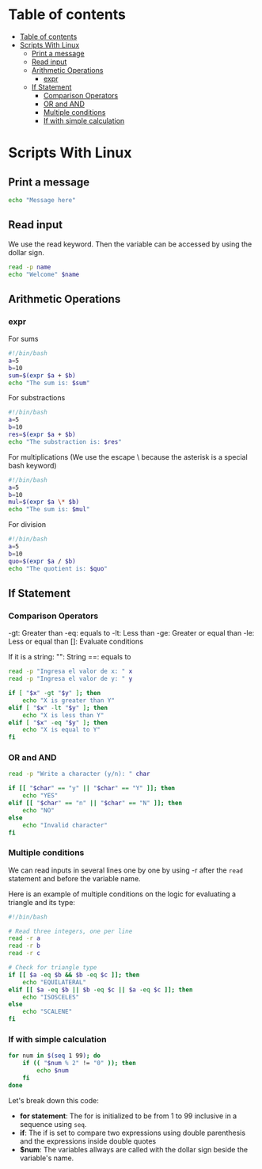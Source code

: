 # Table of contents
- [Table of contents](#table-of-contents)
- [Scripts With Linux](#scripts-with-linux)
  - [Print a message](#print-a-message)
  - [Read input](#read-input)
  - [Arithmetic Operations](#arithmetic-operations)
    - [expr](#expr)
  - [If Statement](#if-statement)
    - [Comparison Operators](#comparison-operators)
    - [OR and AND](#or-and-and)
    - [Multiple conditions](#multiple-conditions)
    - [If with simple calculation](#if-with-simple-calculation)

# Scripts With Linux

## Print a message 
```bash
echo "Message here"
```

## Read input 
We use the read keyword. Then the variable can be accessed by using the dollar sign. 

```bash 
read -p name 
echo "Welcome" $name
```

## Arithmetic Operations
### expr
For sums
```bash
#!/bin/bash 
a=5
b=10
sum=$(expr $a + $b)
echo "The sum is: $sum"
```

For substractions
```bash
#!/bin/bash 
a=5
b=10
res=$(expr $a + $b)
echo "The substraction is: $res"
```

For multiplications (We use the escape \ because the asterisk is a special bash keyword)
```bash
#!/bin/bash 
a=5
b=10
mul=$(expr $a \* $b)
echo "The sum is: $mul"
```


For division
```bash
#!/bin/bash 
a=5
b=10
quo=$(expr $a / $b)
echo "The quotient is: $quo"
```

## If Statement

### Comparison Operators 
-gt: Greater than 
-eq: equals to 
-lt: Less than 
-ge: Greater or equal than
-le: Less or equal than 
[]: Evaluate conditions


If it is a string: 
"": String
==: equals to 

```bash
read -p "Ingresa el valor de x: " x
read -p "Ingresa el valor de y: " y

if [ "$x" -gt "$y" ]; then
    echo "X is greater than Y"
elif [ "$x" -lt "$y" ]; then
    echo "X is less than Y"
elif [ "$x" -eq "$y" ]; then
    echo "X is equal to Y"
fi
```

### OR and AND
```bash
read -p "Write a character (y/n): " char

if [[ "$char" == "y" || "$char" == "Y" ]]; then
    echo "YES"
elif [[ "$char" == "n" || "$char" == "N" ]]; then
    echo "NO"
else
    echo "Invalid character"
fi
```

### Multiple conditions 
We can read inputs in several lines one by one by using -r after the `read` statement and before the variable name. 

Here is an example of multiple conditions on the logic for evaluating a triangle and its type: 

```bash
#!/bin/bash

# Read three integers, one per line
read -r a
read -r b
read -r c

# Check for triangle type
if [[ $a -eq $b && $b -eq $c ]]; then
    echo "EQUILATERAL"
elif [[ $a -eq $b || $b -eq $c || $a -eq $c ]]; then
    echo "ISOSCELES"
else
    echo "SCALENE"
fi
```


### If with simple calculation
```bash 
for num in $(seq 1 99); do
    if (( "$num % 2" != "0" )); then
        echo $num
    fi
done
```
Let's break down this code: 

- **for statement**: The for is initialized to be from 1 to 99 inclusive in a sequence using `seq`.
- **if**: The if is set to compare two expressions using double parenthesis and the expressions inside double quotes 
- **$num**: The variables allways are called with the dollar sign beside the variable's name.  